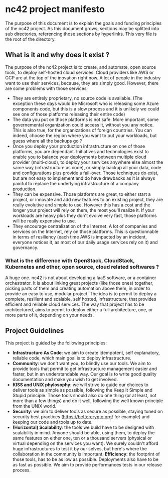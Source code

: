 # nc42 project manifesto

The purpose of this document is to explain the goals and funding principles of the nc42 project.
As this document grows, sections may be splitted into sub directories, referencing those sections by hyperlinks.
This very file is the root of the directory.

## What is it and why does it exist ?

The purpose of the nc42 project is to create, and automate, open source tools, to deploy self-hosted cloud services.
Cloud providers like AWS or GCP are at the top of the inovation right now. A lot of people in the industry want to use their services, because, they are simply good.
However, there are some problems with those services:

+ They are entirely proprietary, no source code is available. (The exception these days would be Microsoft who is releasing some Azure components code, but this is a slow process and it is unlikely we could see one of those platforms releasing their entire code)
+ The data you put on those platforms is not safe. More important, some governemental organization could access it, without you any notice. This is also true, for the organizations of foreign countries. You can indeed, choose the region where you want to put your workloads, but guess where all the backups go ?
+ Once you deploy your production infrastructure on one of those platforms, you are dependant. Initiatives and technologies exist to enable you to balance your deployments between multiple cloud provider (multi-cloud), to deploy your services anywhere else almost the same way (infrastructure as code), or simply backup all your data, code and configurations plus provide a fail-over. Those techniques do exist, but are not easy to implement and do have drawbacks as it is always painful to replace the underlying infrastructure of a company production.
+ They can be expensive. Those platforms are great, to either start a project, or innovate and add new features to an existing project, they are really evolutive and simple to use. However this has a cost and the longer your project will rely on them, the most you'll realize it. If your workloads are heavy plus they don't evolve very fast, those platforms will be really expensive to use.
+ They encourage centralization of the Internet. A lot of companies and services on the Internet, rely on those platforms. This is questionnable in terms of resiliency (each time AWS is impacted by an incident, everyone notices it, as most of our daily usage services rely on it) and governancy.

### What is the difference with OpenStack, CloudStack, Kubernetes and other, open source, cloud related softwares ?

A huge one. nc42 is not about developing a IaaS software, or a container orchestrator.
It is about linking great projects (like those ones) together, picking parts of them and creating automation above them, in order to provide an easy to use, modular project. The idea is to permit to deploy a complete, resilient and scalable, self hosted, infrastructure, that provides efficient and reliable cloud services.
The way that project has to be architectured, aims to permit to deploy either a full architecture, one, or more parts of it, depending on your needs.

## Project Guidelines

This project is guided by the following principles:

+ **Infrastructure As Code**: we aim to create idempotent, self explanatory, reliable code, which main goal is to deploy infrastructure.
+ **Community**: we don't want you, to blindly use our tools. We aim to provide tools that permit to get infrastructure management easier and faster, but in an understandable way. Our goal is to write good quality documentation and make you wish to get involved.
+ **KISS and UNIX phylosophy**: we will strive to guide our choices to deliver tools as simple as possible, following the Keep It Simple and Stupid principle. Those tools should also do one thing (or at least, not more than a few things) and do it well, following the well known principle from the UNIX world.
+ **Security**: we aim to deliver tools as secure as possible, staying tuned on security best practices (https://bettercrypto.org/ for example) and keeping our code and tools up to date.
+ **(Horizontal) Scalability**: the tools we build have to be designed with scalability in mind. Anyone should be able, using them, to deploy the same features on either one, ten or a thousand servers (physical or virtual depending on the services you want). We surely couldn't afford huge infrastructures to test it by our selves, but here's where the collaboration in the community is important.
**Efficiency**: the footprint of those tools, has to be as low as possible. Deployments also have to be as fast as possible. We aim to provide performances tests in our release process.
